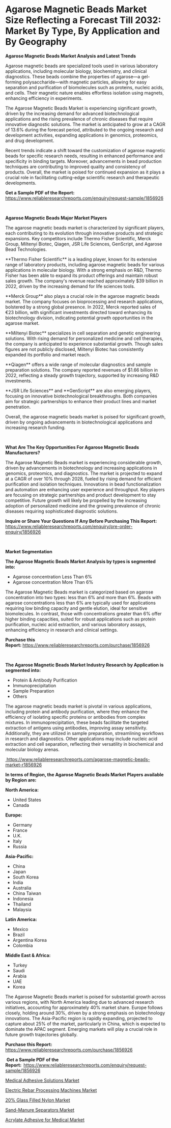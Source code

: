 <p><h1>Agarose Magnetic Beads Market Size Reflecting a Forecast Till 2032: Market By Type, By Application and By Geography</h1></p><p><strong>Agarose Magnetic Beads Market Analysis and Latest Trends</strong></p>
<p><p>Agarose magnetic beads are specialized tools used in various laboratory applications, including molecular biology, biochemistry, and clinical diagnostics. These beads combine the properties of agarose—a gel-forming polysaccharide—with magnetic particles, allowing for easy separation and purification of biomolecules such as proteins, nucleic acids, and cells. Their magnetic nature enables effortless isolation using magnets, enhancing efficiency in experiments.</p><p>The Agarose Magnetic Beads Market is experiencing significant growth, driven by the increasing demand for advanced biotechnological applications and the rising prevalence of chronic diseases that require innovative diagnostic solutions. The market is anticipated to grow at a CAGR of 13.6% during the forecast period, attributed to the ongoing research and development activities, expanding applications in genomics, proteomics, and drug development.</p><p>Recent trends indicate a shift toward the customization of agarose magnetic beads for specific research needs, resulting in enhanced performance and specificity in binding targets. Moreover, advancements in bead production techniques are contributing to improved quality and consistency of products. Overall, the market is poised for continued expansion as it plays a crucial role in facilitating cutting-edge scientific research and therapeutic developments.</p></p>
<p><strong>Get a Sample PDF of the Report:&nbsp;</strong> <a href="https://www.reliableresearchreports.com/enquiry/request-sample/1856926?utm_campaign=32&utm_medium=2&utm_source=Github&utm_content=ia&utm_term=08012025&utm_id=agarose-magnetic-beads">https://www.reliableresearchreports.com/enquiry/request-sample/1856926</a></p>
<p>&nbsp;</p>
<p><strong>Agarose Magnetic Beads Major Market Players</strong></p>
<p><p>The agarose magnetic beads market is characterized by significant players, each contributing to its evolution through innovative products and strategic expansions. Key competitors include Thermo Fisher Scientific, Merck Group, Miltenyi Biotec, Qiagen, JSR Life Sciences, GenScript, and Agarose Bead Technologies.</p><p>**Thermo Fisher Scientific** is a leading player, known for its extensive range of laboratory products, including agarose magnetic beads for various applications in molecular biology. With a strong emphasis on R&D, Thermo Fisher has been able to expand its product offerings and maintain robust sales growth. The company's revenue reached approximately $39 billion in 2022, driven by the increasing demand for life sciences tools.</p><p>**Merck Group** also plays a crucial role in the agarose magnetic beads market. The company focuses on bioprocessing and research applications, bolstered by a strong global presence. In 2022, Merck reported sales of €23 billion, with significant investments directed toward enhancing its biotechnology division, indicating potential growth opportunities in the agarose market.</p><p>**Miltenyi Biotec** specializes in cell separation and genetic engineering solutions. With rising demand for personalized medicine and cell therapies, the company is anticipated to experience substantial growth. Though sales figures are not publicly disclosed, Miltenyi Biotec has consistently expanded its portfolio and market reach.</p><p>**Qiagen** offers a wide range of molecular diagnostics and sample preparation solutions. The company reported revenues of $1.66 billion in 2022, reflecting a steady growth trajectory, supported by increasing R&D investments.</p><p>**JSR Life Sciences** and **GenScript** are also emerging players, focusing on innovative biotechnological breakthroughs. Both companies aim for strategic partnerships to enhance their product lines and market penetration.</p><p>Overall, the agarose magnetic beads market is poised for significant growth, driven by ongoing advancements in biotechnological applications and increasing research funding.</p></p>
<p>&nbsp;</p>
<p><strong>What Are The Key Opportunities For Agarose Magnetic Beads Manufacturers?</strong></p>
<p><p>The Agarose Magnetic Beads market is experiencing considerable growth, driven by advancements in biotechnology and increasing applications in genomics, proteomics, and diagnostics. The market is projected to expand at a CAGR of over 10% through 2028, fueled by rising demand for efficient purification and isolation techniques. Innovations in bead functionalization and automation are enhancing user experience and throughput. Key players are focusing on strategic partnerships and product development to stay competitive. Future growth will likely be propelled by the increasing adoption of personalized medicine and the growing prevalence of chronic diseases requiring sophisticated diagnostic solutions.</p></p>
<p><strong>Inquire or Share Your Questions If Any Before Purchasing This Report:</strong> <a href="https://www.reliableresearchreports.com/enquiry/pre-order-enquiry/1856926?utm_campaign=32&utm_medium=2&utm_source=Github&utm_content=ia&utm_term=08012025&utm_id=agarose-magnetic-beads">https://www.reliableresearchreports.com/enquiry/pre-order-enquiry/1856926</a></p>
<p>&nbsp;</p>
<p><strong>Market Segmentation</strong></p>
<p><strong>The Agarose Magnetic Beads Market Analysis by types is segmented into:</strong></p>
<p><ul><li>Agarose concentration Less Than 6%</li><li>Agarose concentration More Than 6%</li></ul></p>
<p><p>The Agarose Magnetic Beads market is categorized based on agarose concentration into two types: less than 6% and more than 6%. Beads with agarose concentrations less than 6% are typically used for applications requiring low binding capacity and gentle elution, ideal for sensitive biomolecules. In contrast, those with concentrations greater than 6% offer higher binding capacities, suited for robust applications such as protein purification, nucleic acid extraction, and various laboratory assays, enhancing efficiency in research and clinical settings.</p></p>
<p><strong>Purchase this Report:&nbsp;</strong><a href="https://www.reliableresearchreports.com/purchase/1856926?utm_campaign=32&utm_medium=2&utm_source=Github&utm_content=ia&utm_term=08012025&utm_id=agarose-magnetic-beads">https://www.reliableresearchreports.com/purchase/1856926</a></p>
<p>&nbsp;</p>
<p><strong>The Agarose Magnetic Beads Market Industry Research by Application is segmented into:</strong></p>
<p><ul><li>Protein & Antibody Purification</li><li>Immunoprecipitation</li><li>Sample Preparation</li><li>Others</li></ul></p>
<p><p>The agarose magnetic beads market is pivotal in various applications, including protein and antibody purification, where they enhance the efficiency of isolating specific proteins or antibodies from complex mixtures. In immunoprecipitation, these beads facilitate the targeted extraction of antigens using antibodies, improving assay sensitivity. Additionally, they are utilized in sample preparation, streamlining workflows in research and diagnostics. Other applications may include nucleic acid extraction and cell separation, reflecting their versatility in biochemical and molecular biology arenas.</p></p>
<p><a href="https://www.reliableresearchreports.com/agarose-magnetic-beads-market-r1856926?utm_campaign=32&utm_medium=2&utm_source=Github&utm_content=ia&utm_term=08012025&utm_id=agarose-magnetic-beads">&nbsp;https://www.reliableresearchreports.com/agarose-magnetic-beads-market-r1856926</a></p>
<p><strong>In terms of Region, the Agarose Magnetic Beads Market Players available by Region are:</strong></p>
<p>
    <p> <strong> North America: </strong>
        <ul>
            <li>United States</li>
            <li>Canada</li>
        </ul>
        </p> 
    <p> <strong> Europe: </strong>
        <ul>
            <li>Germany</li>
            <li>France</li>
            <li>U.K.</li>
            <li>Italy</li>
            <li>Russia</li>
        </ul>
        </p> 
    <p> <strong> Asia-Pacific: </strong>
        <ul>
            <li>China</li>
            <li>Japan</li>
            <li>South Korea</li>
            <li>India</li>
            <li>Australia</li>
            <li>China Taiwan</li>
            <li>Indonesia</li>
            <li>Thailand</li>
            <li>Malaysia</li>
        </ul>
        </p> 
    <p> <strong> Latin America: </strong>
        <ul>
            <li>Mexico</li>
            <li>Brazil</li>
            <li>Argentina Korea</li>
            <li>Colombia</li>
        </ul>
        </p> 
    <p> <strong> Middle East & Africa: </strong>
        <ul>
            <li>Turkey</li>
            <li>Saudi</li>
            <li>Arabia</li>
            <li>UAE</li>
            <li>Korea</li>
        </ul>
    </p>
    </p>
<p><p>The Agarose Magnetic Beads market is poised for substantial growth across various regions, with North America leading due to advanced research initiatives, accounting for approximately 40% market share. Europe follows closely, holding around 30%, driven by a strong emphasis on biotechnology innovations. The Asia-Pacific region is rapidly expanding, projected to capture about 25% of the market, particularly in China, which is expected to dominate the APAC segment. Emerging markets will play a crucial role in future growth trajectories globally.</p></p>
<p><strong>Purchase this Report: </strong><a href="https://www.reliableresearchreports.com/purchase/1856926?utm_campaign=32&utm_medium=2&utm_source=Github&utm_content=ia&utm_term=08012025&utm_id=agarose-magnetic-beads">https://www.reliableresearchreports.com/purchase/1856926</a></p>
<p>&nbsp;<strong>Get a Sample PDF of the Report:&nbsp;&nbsp;</strong><a href="https://www.reliableresearchreports.com/enquiry/request-sample/1856926?utm_campaign=32&utm_medium=2&utm_source=Github&utm_content=ia&utm_term=08012025&utm_id=agarose-magnetic-beads">https://www.reliableresearchreports.com/enquiry/request-sample/1856926</a></p>
<p><strong></strong></p>
<p><p><a href="https://github.com/justalichtenberger/Market-Research-Report-List-1/blob/main/medical-adhesive-solutions-market.md?utm_campaign=32&utm_medium=2&utm_source=Github&utm_content=ia&utm_term=08012025&utm_id=agarose-magnetic-beads">Medical Adhesive Solutions Market</a></p><p><a href="https://www.linkedin.com/pulse/electric-rebar-processing-machines-markets-path-84-cagr-2025-2032-f8ckf?utm_campaign=32&utm_medium=2&utm_source=Github&utm_content=ia&utm_term=08012025&utm_id=agarose-magnetic-beads">Electric Rebar Processing Machines Market</a></p><p><a href="https://www.linkedin.com/pulse/influencing-factors-20-glass-filled-nylon-market-insights-ama2c?utm_campaign=32&utm_medium=2&utm_source=Github&utm_content=ia&utm_term=08012025&utm_id=agarose-magnetic-beads">20% Glass Filled Nylon Market</a></p><p><a href="https://www.linkedin.com/pulse/dynamics-revenue-generation-sand-manure-separators-market-aktbf?utm_campaign=32&utm_medium=2&utm_source=Github&utm_content=ia&utm_term=08012025&utm_id=agarose-magnetic-beads">Sand-Manure Separators Market</a></p><p><a href="https://github.com/bensemilia864/Market-Research-Report-List-1/blob/main/acrylate-adhesive-for-medical-market.md?utm_campaign=32&utm_medium=2&utm_source=Github&utm_content=ia&utm_term=08012025&utm_id=agarose-magnetic-beads">Acrylate Adhesive for Medical Market</a></p></p>